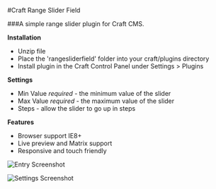 #Craft Range Slider Field

###A simple range slider plugin for Craft CMS.

**Installation**

- Unzip file
- Place the 'rangesliderfield' folder into your craft/plugins directory
- Install plugin in the Craft Control Panel under Settings > Plugins

**Settings**

- Min Value *required* - the minimum value of the slider
- Max Value *required* - the maximum value of the slider
- Steps - allow the slider to go up in steps

**Features**

- Browser support IE8+
- Live preview and Matrix support
- Responsive and touch friendly

![Entry Screenshot](https://github.com/jack-pallot/Craft-range-slider-fieldtype/master/rangesliderfield/resources/img/entry-screenshot.jpg)

![Settings Screenshot](https://github.com/jack-pallot/Craft-range-slider-fieldtype/master/rangesliderfield/resources/img/settings-screenshot.jpg)

